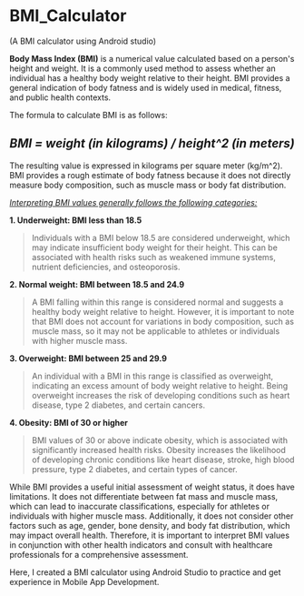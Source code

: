 # BMI_Calculator
(A BMI calculator using Android studio)

**Body Mass Index (BMI)** is a numerical value calculated based on a person's height and weight. It is a commonly used method to assess whether an individual has a healthy body weight relative to their height. BMI provides a general indication of body fatness and is widely used in medical, fitness, and public health contexts.


The formula to calculate BMI is as follows:

## _**BMI = weight (in kilograms) / height^2 (in meters)**_

The resulting value is expressed in kilograms per square meter (kg/m^2). BMI provides a rough estimate of body fatness because it does not directly measure body composition, such as muscle mass or body fat distribution.

<u>_Interpreting BMI values generally follows the following categories:_</u>

**1. Underweight: BMI less than 18.5**

>Individuals with a BMI below 18.5 are considered underweight, which may indicate insufficient body weight for their height. This can be associated with health risks such as weakened immune systems, nutrient deficiencies, and osteoporosis.

**2. Normal weight: BMI between 18.5 and 24.9**

>A BMI falling within this range is considered normal and suggests a healthy body weight relative to height. However, it is important to note that BMI does not account for variations in body composition, such as muscle mass, so it may not be applicable to athletes or individuals with higher muscle mass.

**3. Overweight: BMI between 25 and 29.9**

>An individual with a BMI in this range is classified as overweight, indicating an excess amount of body weight relative to height. Being overweight increases the risk of developing conditions such as heart disease, type 2 diabetes, and certain cancers.

**4. Obesity: BMI of 30 or higher**

>BMI values of 30 or above indicate obesity, which is associated with significantly increased health risks. Obesity increases the likelihood of developing chronic conditions like heart disease, stroke, high blood pressure, type 2 diabetes, and certain types of cancer.


While BMI provides a useful initial assessment of weight status, it does have limitations. It does not differentiate between fat mass and muscle mass, which can lead to inaccurate classifications, especially for athletes or individuals with higher muscle mass. Additionally, it does not consider other factors such as age, gender, bone density, and body fat distribution, which may impact overall health. Therefore, it is important to interpret BMI values in conjunction with other health indicators and consult with healthcare professionals for a comprehensive assessment.

Here, I created a BMI calculator using Android Studio to practice and get experience in Mobile App Development. 


